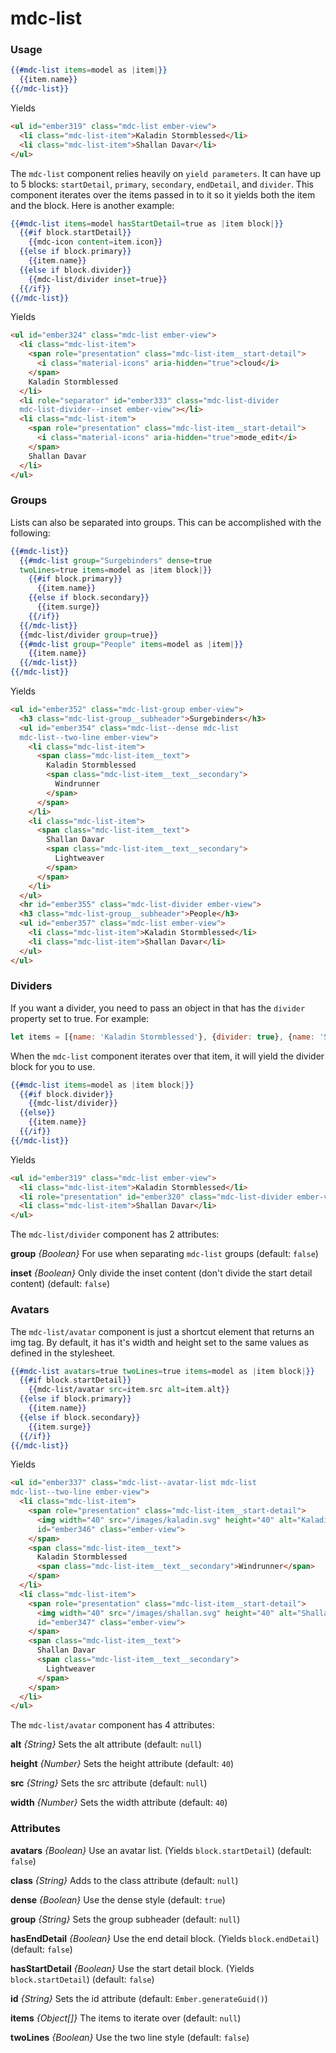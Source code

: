 # mdc-list

### Usage

```hbs
{{#mdc-list items=model as |item|}}
  {{item.name}}
{{/mdc-list}}
```

Yields

```html
<ul id="ember319" class="mdc-list ember-view">
  <li class="mdc-list-item">Kaladin Stormblessed</li>
  <li class="mdc-list-item">Shallan Davar</li>
</ul>
```

The `mdc-list` component relies heavily on `yield parameters`. It can have up to 5 blocks: `startDetail`,
`primary`, `secondary`, `endDetail`, and `divider`. This component iterates over the items passed in to it
so it yields both the item and the block. Here is another example:

```hbs
{{#mdc-list items=model hasStartDetail=true as |item block|}}
  {{#if block.startDetail}}
    {{mdc-icon content=item.icon}}
  {{else if block.primary}}
    {{item.name}}
  {{else if block.divider}}
    {{mdc-list/divider inset=true}}
  {{/if}}
{{/mdc-list}}
```

Yields

```html
<ul id="ember324" class="mdc-list ember-view">
  <li class="mdc-list-item">
    <span role="presentation" class="mdc-list-item__start-detail">
      <i class="material-icons" aria-hidden="true">cloud</i>
    </span>
    Kaladin Stormblessed
  </li>
  <li role="separator" id="ember333" class="mdc-list-divider 
  mdc-list-divider--inset ember-view"></li>
  <li class="mdc-list-item">
    <span role="presentation" class="mdc-list-item__start-detail">
      <i class="material-icons" aria-hidden="true">mode_edit</i>
    </span>
    Shallan Davar
  </li>
</ul>
```

### Groups

Lists can also be separated into groups. This can be accomplished with the following:

```hbs
{{#mdc-list}}
  {{#mdc-list group="Surgebinders" dense=true
  twoLines=true items=model as |item block|}}
    {{#if block.primary}}
      {{item.name}}
    {{else if block.secondary}}
      {{item.surge}}
    {{/if}}
  {{/mdc-list}}
  {{mdc-list/divider group=true}}
  {{#mdc-list group="People" items=model as |item|}}
    {{item.name}}
  {{/mdc-list}}
{{/mdc-list}}
```

Yields

```html
<ul id="ember352" class="mdc-list-group ember-view">
  <h3 class="mdc-list-group__subheader">Surgebinders</h3>
  <ul id="ember354" class="mdc-list--dense mdc-list
  mdc-list--two-line ember-view">
    <li class="mdc-list-item">
      <span class="mdc-list-item__text">
        Kaladin Stormblessed
        <span class="mdc-list-item__text__secondary">
          Windrunner
        </span>
      </span>
    </li>
    <li class="mdc-list-item">
      <span class="mdc-list-item__text">
        Shallan Davar
        <span class="mdc-list-item__text__secondary">
          Lightweaver
        </span>
      </span>
    </li>
  </ul>
  <hr id="ember355" class="mdc-list-divider ember-view">
  <h3 class="mdc-list-group__subheader">People</h3>
  <ul id="ember357" class="mdc-list ember-view">
    <li class="mdc-list-item">Kaladin Stormblessed</li>
    <li class="mdc-list-item">Shallan Davar</li>
  </ul>
</ul>
```

### Dividers

If you want a divider, you need to pass an object in that has the `divider` property set to true.
For example:

```js
let items = [{name: 'Kaladin Stormblessed'}, {divider: true}, {name: 'Shallan Davar'}];
```

When the `mdc-list` component iterates over that item, it will yield the divider block for you to use.

```hbs
{{#mdc-list items=model as |item block|}}
  {{#if block.divider}}
    {{mdc-list/divider}}
  {{else}}
    {{item.name}}
  {{/if}}
{{/mdc-list}}
```

Yields

```html
<ul id="ember319" class="mdc-list ember-view">
  <li class="mdc-list-item">Kaladin Stormblessed</li>
  <li role="presentation" id="ember320" class="mdc-list-divider ember-view"></li>
  <li class="mdc-list-item">Shallan Davar</li>
</ul>
```

The `mdc-list/divider` component has 2 attributes:

**group** *{Boolean}* For use when separating `mdc-list` groups (default: `false`)

**inset** *{Boolean}* Only divide the inset content (don't divide the start detail content) (default: `false`)

### Avatars

The `mdc-list/avatar` component is just a shortcut element that returns an img tag. By default, it has it's
width and height set to the same values as defined in the stylesheet.

```hbs
{{#mdc-list avatars=true twoLines=true items=model as |item block|}}
  {{#if block.startDetail}}
    {{mdc-list/avatar src=item.src alt=item.alt}}
  {{else if block.primary}}
    {{item.name}}
  {{else if block.secondary}}
    {{item.surge}}
  {{/if}}
{{/mdc-list}}
```

Yields

```html
<ul id="ember337" class="mdc-list--avatar-list mdc-list
mdc-list--two-line ember-view">
  <li class="mdc-list-item">
    <span role="presentation" class="mdc-list-item__start-detail">
      <img width="40" src="/images/kaladin.svg" height="40" alt="Kaladin"
      id="ember346" class="ember-view">
    </span>
    <span class="mdc-list-item__text">
      Kaladin Stormblessed
      <span class="mdc-list-item__text__secondary">Windrunner</span>
    </span>
  </li>
  <li class="mdc-list-item">
    <span role="presentation" class="mdc-list-item__start-detail">
      <img width="40" src="/images/shallan.svg" height="40" alt="Shallan"
      id="ember347" class="ember-view">
    </span>
    <span class="mdc-list-item__text">
      Shallan Davar
      <span class="mdc-list-item__text__secondary">
        Lightweaver
      </span>
    </span>
  </li>
</ul>
```

The `mdc-list/avatar` component has 4 attributes:

**alt** *{String}* Sets the alt attribute (default: `null`)

**height** *{Number}* Sets the height attribute (default: `40`)

**src** *{String}* Sets the src attribute (default: `null`)

**width** *{Number}* Sets the width attribute (default: `40`)

### Attributes

**avatars** *{Boolean}* Use an avatar list. (Yields `block.startDetail`) (default: `false`)

**class** *{String}* Adds to the class attribute (default: `null`)

**dense** *{Boolean}* Use the dense style (default: `true`)

**group** *{String}* Sets the group subheader (default: `null`)

**hasEndDetail** *{Boolean}* Use the end detail block. (Yields `block.endDetail`) (default: `false`)

**hasStartDetail** *{Boolean}* Use the start detail block. (Yields `block.startDetail`) (default: `false`)

**id** *{String}* Sets the id attribute (default: `Ember.generateGuid()`)

**items** *{Object[]}* The items to iterate over (default: `null`)

**twoLines** *{Boolean}* Use the two line style (default: `false`)
